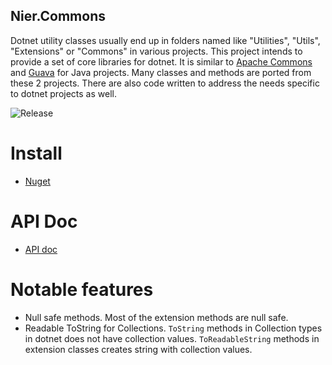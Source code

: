 Nier.Commons
----------------------------------------------------------------------
Dotnet utility classes usually end up in folders named like "Utilities", "Utils", "Extensions" or "Commons" in various projects. This project intends to provide a set of core libraries for dotnet. It is similar to [Apache Commons](https://commons.apache.org) and [Guava](https://github.com/google/guava) for Java projects. Many classes and methods are ported from these 2 projects. There are also code written to address the needs specific to dotnet projects as well.

![Release](https://github.com/bladepan/Nier/workflows/Release/badge.svg)

# Install
- [Nuget](https://www.nuget.org/packages/Nier.Commons/)

# API Doc
- [API doc](https://bladepan.github.io/Nier/api/Nier.Commons.html)

# Notable features 
- Null safe methods. Most of the extension methods are null safe.
- Readable ToString for Collections. `ToString` methods in Collection types in dotnet does not have collection values. `ToReadableString` methods in extension classes creates string with collection values.
